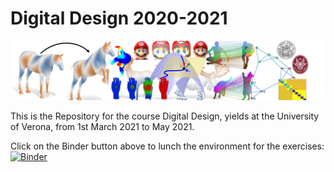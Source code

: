 # Digital Design 2020-2021

![alt text](teaser.png)


This is the Repository for the course Digital Design, yields at the University of Verona, from 1st March 2021 to May 2021.

Click on the Binder button above to lunch the environment for the exercises: [![Binder](https://mybinder.org/badge_logo.svg)](https://mybinder.org/v2/gh/riccardomarin/SpectralShapeAnalysis/master)
